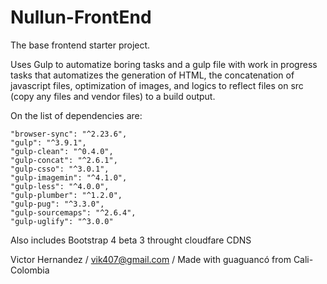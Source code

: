 # Nullun-FrontEnd
The base frontend starter project.

Uses Gulp to automatize boring tasks and a gulp file with work in progress tasks that automatizes the generation of HTML, the concatenation of javascript files, optimization of images, and logics to reflect files on src (copy any files and vendor files) to a build output.

On the list of dependencies are:

    "browser-sync": "^2.23.6",
    "gulp": "^3.9.1",
    "gulp-clean": "^0.4.0",
    "gulp-concat": "^2.6.1",
    "gulp-csso": "^3.0.1",
    "gulp-imagemin": "^4.1.0",
    "gulp-less": "^4.0.0",
    "gulp-plumber": "^1.2.0",
    "gulp-pug": "^3.3.0",
    "gulp-sourcemaps": "^2.6.4",
    "gulp-uglify": "^3.0.0"

Also includes Bootstrap 4 beta 3 throught cloudfare CDNS

Victor Hernandez / vik407@gmail.com / Made with guaguancó from Cali-Colombia

